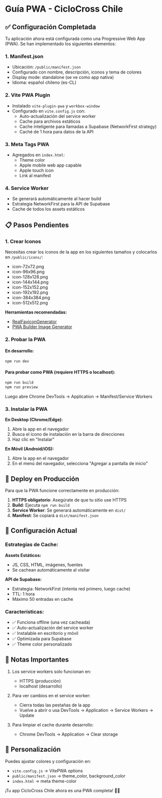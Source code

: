 # Guía PWA - CicloCross Chile

## ✅ Configuración Completada

Tu aplicación ahora está configurada como una Progressive Web App (PWA). Se han implementado los siguientes elementos:

### 1. Manifest.json

- Ubicación: `/public/manifest.json`
- Configurado con nombre, descripción, iconos y tema de colores
- Display mode: standalone (se ve como app nativa)
- Idioma: español chileno (es-CL)

### 2. Vite PWA Plugin

- Instalado `vite-plugin-pwa` y `workbox-window`
- Configurado en `vite.config.js` con:
  - Auto-actualización del service worker
  - Cache para archivos estáticos
  - Cache inteligente para llamadas a Supabase (NetworkFirst strategy)
  - Caché de 1 hora para datos de la API

### 3. Meta Tags PWA

- Agregados en `index.html`:
  - Theme color
  - Apple mobile web app capable
  - Apple touch icon
  - Link al manifest

### 4. Service Worker

- Se generará automáticamente al hacer build
- Estrategia NetworkFirst para la API de Supabase
- Cache de todos los assets estáticos

## 📋 Pasos Pendientes

### 1. Crear Iconos

Necesitas crear los iconos de la app en los siguientes tamaños y colocarlos en `/public/icons/`:

- icon-72x72.png
- icon-96x96.png
- icon-128x128.png
- icon-144x144.png
- icon-152x152.png
- icon-192x192.png
- icon-384x384.png
- icon-512x512.png

**Herramientas recomendadas:**

- [RealFaviconGenerator](https://realfavicongenerator.net/)
- [PWA Builder Image Generator](https://www.pwabuilder.com/imageGenerator)

### 2. Probar la PWA

#### En desarrollo:

```bash
npm run dev
```

#### Para probar como PWA (requiere HTTPS o localhost):

```bash
npm run build
npm run preview
```

Luego abre Chrome DevTools → Application → Manifest/Service Workers

### 3. Instalar la PWA

**En Desktop (Chrome/Edge):**

1. Abre la app en el navegador
2. Busca el ícono de instalación en la barra de direcciones
3. Haz clic en "Instalar"

**En Móvil (Android/iOS):**

1. Abre la app en el navegador
2. En el menú del navegador, selecciona "Agregar a pantalla de inicio"

## 🚀 Deploy en Producción

Para que la PWA funcione correctamente en producción:

1. **HTTPS obligatorio**: Asegúrate de que tu sitio use HTTPS
2. **Build**: Ejecuta `npm run build`
3. **Service Worker**: Se generará automáticamente en `dist/`
4. **Manifest**: Se copiará a `dist/manifest.json`

## 🔧 Configuración Actual

### Estrategias de Cache:

**Assets Estáticos:**

- JS, CSS, HTML, imágenes, fuentes
- Se cachean automáticamente al visitar

**API de Supabase:**

- Estrategia: NetworkFirst (intenta red primero, luego cache)
- TTL: 1 hora
- Máximo 50 entradas en cache

### Características:

- ✅ Funciona offline (una vez cacheada)
- ✅ Auto-actualización del service worker
- ✅ Instalable en escritorio y móvil
- ✅ Optimizada para Supabase
- ✅ Theme color personalizado

## 📝 Notas Importantes

1. Los service workers solo funcionan en:
   - HTTPS (producción)
   - localhost (desarrollo)

2. Para ver cambios en el service worker:
   - Cierra todas las pestañas de la app
   - Vuelve a abrir o usa DevTools → Application → Service Workers → Update

3. Para limpiar el cache durante desarrollo:
   - Chrome DevTools → Application → Clear storage

## 🎨 Personalización

Puedes ajustar colores y configuración en:

- `vite.config.js` → VitePWA options
- `public/manifest.json` → theme_color, background_color
- `index.html` → meta theme-color

¡Tu app CicloCross Chile ahora es una PWA completa! 🚴‍♂️
